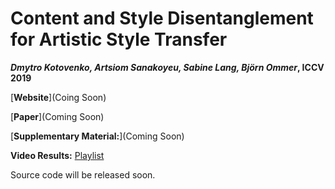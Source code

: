 # Content and Style Disentanglement for Artistic Style Transfer
***Dmytro Kotovenko, Artsiom Sanakoyeu, Sabine Lang, Björn Ommer*,  ICCV 2019**

[**Website**](Coing Soon)

[**Paper**](Coming Soon)

[**Supplementary Material:**](Coming Soon)

**Video Results:** 
[Playlist](https://www.youtube.com/playlist?list=PLPXplX5Y1SzGOxo22bqZjV1V-_LgcmLnT) 

Source code will be released soon.
